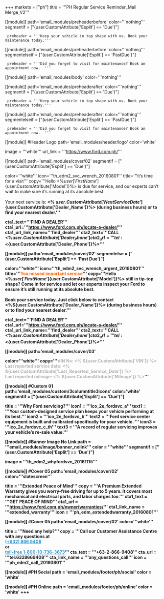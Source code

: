 +++
markets = ["ph"]
title = '''PH Regular Service Reminder_Mail Merge_V2'''

[[module]]
path='email_modules/preheaderbefore'
color='''nothing'''
segmentif = ["(user.CustomAttribute['Esplit'] == 'Due')"]

	 preheader = '''Keep your vehicle in top shape with us. Book your maintenance today.'''

[[module]]
path='email_modules/preheaderbefore'
color='''nothing'''
segmentelseif = ["(user.CustomAttribute['Esplit'] == 'PastDue')"]

	 preheader = '''Did you forget to visit for maintenance? Book an appointment now.  '''

[[module]]
path='email_modules/body'
color='''nothing'''

[[module]]
path='email_modules/preheaderafter'
color='''nothing'''
segmentif = ["(user.CustomAttribute['Esplit'] == 'Due')"]

	 preheader = '''Keep your vehicle in top shape with us. Book your maintenance today.'''

[[module]]
path='email_modules/preheaderafter'
color='''nothing'''
segmentelseif = ["(user.CustomAttribute['Esplit'] == 'PastDue')"]

	 preheader = '''Did you forget to visit for maintenance? Book an appointment now.  '''

[[module]] #Header Logo
path='email_modules/header/logo'
color='white'

  image = '''white'''
  url_link = '''https://www.ford.com.ph/'''

[[module]]
path='email_modules/cover/02'
segmentif = ["(user.CustomAttribute['Esplit'] == 'Due')"]

color='''white'''
icon='''th_edm2_svc_wrench_20160801'''
title='''It’s time for a visit'''
copy='''Hello <%${user['FirstName']}%><br /><br />Your <%${user.CustomAttribute['Model']}%> is due for service, and our experts can’t wait to make sure it’s running at its absolute best.<br /><br />Your next service is: <strong><% ${user.CustomAttribute['NextServiceDate']} %></strong>.<br /><br />It's important to book your service today. Just click below to contact <%${user.CustomAttribute['Dealer_Name']}%> (during business hours) or to find your nearest dealer.'''

cta1_text='''FIND A DEALER'''
cta1_url='''https://www.ford.com.ph/locate-a-dealer/'''
cta1_url_link_name='''find_dealer'''
cta2_text='''CALL <%${user.CustomAttribute['Dealer_Phone']}%>'''
cta2_url='''tel:<%${user.CustomAttribute['Dealer_Phone']}%>'''

[[module]]
path='email_modules/cover/02'
segmentelse = ["(user.CustomAttribute['Esplit'] == 'Past Due')"]

color='''white'''
icon='''th_edm2_svc_wrench_urgent_20160801'''
title='''<span style="color:#ff6600">You missed important service</span>'''
copy='''Hello <%${user['FirstName']}%><br /><br />Is your <%${user.CustomAttribute['Model']}%> still in tip-top shape? Come in for service and let our experts inspect your Ford to ensure it’s still running at its absolute best.<br /><br />Book your service today. Just click below to contact <%${user.CustomAttribute['Dealer_Name']}%> (during business hours) or to find your nearest dealer.'''

cta1_text='''FIND A DEALER'''
cta1_url='''https://www.ford.com.ph/locate-a-dealer/'''
cta1_url_link_name='''find_dealer'''
cta2_text='''CALL <%${user.CustomAttribute['Dealer_Phone']}%>'''
cta2_url='''tel:<%${user.CustomAttribute['Dealer_Phone']}%>'''

[[module]]
path='email_modules/cover/03'

color='''white'''
copy='''<span style="color:#b3b3b3;">VIN No: <% ${user.CustomAttribute['VIN']} %><br />Last reported service date: <% ${user.CustomAttribute['Last_Reported_Service_Date']} %><br />Last reported mileage: <% ${user.CustomAttribute['Mileage']} %></span>'''

[[module]] #Custom 01
path='email_modules/custom/3columntitle3icons'
color='white'
segmentif = ["(user.CustomAttribute['Esplit'] == 'Due')"]

  title = '''Why Ford servicing?'''
  icon1 = '''ico_2e_fordsvc_a'''
  text1 = '''Your custom-designed service plan keeps your vehicle performing at its best.'''
  icon2 = '''ico_2e_fordsvc_b'''
  text2 = '''Ford service center equipment is built and calibrated specifically for your vehicle. '''
  icon3 = '''ico_2e_fordsvc_c_th'''
  text3 = '''A record of regular servicing improves your vehicle’s re-sale value.'''

[[module]] #Banner Image No Link
path = '''email_modules/image/banner_nolink'''
color = '''white'''
segmentif = ["(user.CustomAttribute['Esplit'] == 'Due')"]

  image = '''th_edm2_whyfordsvc_20161115'''

[[module]] #Cover 05
path='email_modules/cover/02'
color='''slatescreen'''

  title = '''Extended Peace of Mind'''
  copy = '''A Premium Extended Warranty gives you worry-free driving for up to 5 years. It covers most mechanical and electrical parts, and labor charges too.'''
  cta1_text = '''GET PEACE OF MIND'''
  cta1_url = '''https://www.ford.com.ph/owner/warranties/'''
  cta1_link_name = '''extended_warranty'''
  icon = '''ph_edm_extendedwarranty_20160801'''

[[module]] #Cover 05
path='email_modules/cover/02'
color='''white'''

  title = '''Need any help?'''
  copy = '''Call our Customer Assistance Centre with any questions at<br /><a style="color:#2D96CD" href="tel:(+632) 866 9408">(+632) 866 9408</a><br />or<br /> <a style="color:#2D96CD" href="tel:1-800-10-736-3673">toll-free 1-800-10-736-3673</a>'''
  cta_text = '''+63-2-866-9408'''
  cta_url = '''tel:6328669408'''
  cta_link_name = '''any_questions_call'''
  icon = '''ph_edm2_call_20160801'''

  [[module]] #PH Social
path = 'email_modules/footer/ph/social'
color = 'white'

[[module]] #PH Online
path = 'email_modules/footer/ph/online'
color = 'white'
+++